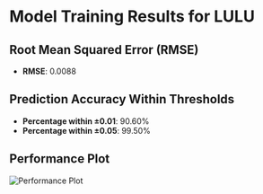 # Model Training Results for LULU

## Root Mean Squared Error (RMSE)
- **RMSE**: 0.0088

## Prediction Accuracy Within Thresholds
- **Percentage within ±0.01**: 90.60%
- **Percentage within ±0.05**: 99.50%

## Performance Plot
![Performance Plot](../imgs/LULU.png)
